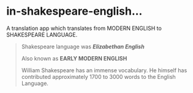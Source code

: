 # in-shakespeare-english...

A translation app which translates from MODERN ENGLISH to SHAKESPEARE LANGUAGE.

> Shakespeare language was **_Elizabethan English_**
>
> Also known as **EARLY MODERN ENGLISH**
>
> William Shakespeare has an immense vocabulary.
> He himself has contributed approximately 1700 to 3000 words to the English Language.
